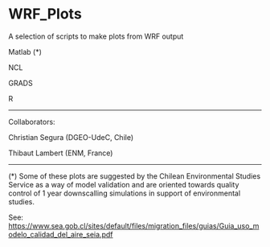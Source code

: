 # WRF_Plots
A selection of scripts to make plots from WRF output

Matlab (*)

NCL

GRADS

R

------

Collaborators:

  Christian Segura (DGEO-UdeC, Chile)
  
  Thibaut Lambert  (ENM, France)

-------

(*) Some of these plots are suggested by the Chilean Environmental Studies Service as a way of model validation and are oriented towards quality control of 1 year downscalling simulations in support of environmental studies.

See: https://www.sea.gob.cl/sites/default/files/migration_files/guias/Guia_uso_modelo_calidad_del_aire_seia.pdf

